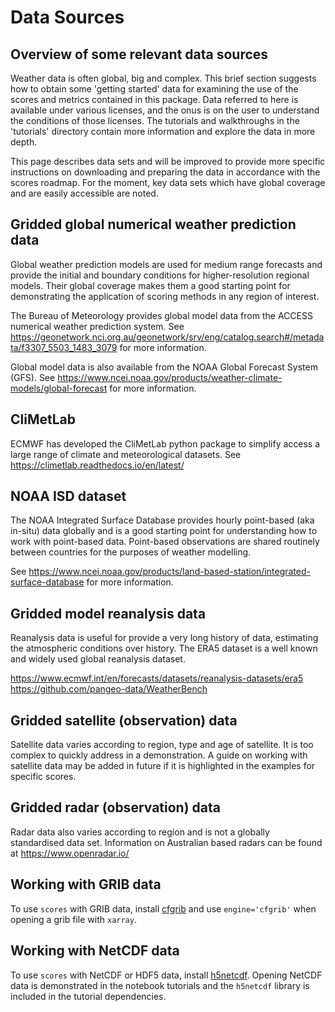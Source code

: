 # Data Sources

## Overview of some relevant data sources

Weather data is often global, big and complex. This brief section suggests how to obtain some 'getting started' data for examining the use of the scores and metrics contained in this package. Data referred to here is available under various licenses, and the onus is on the user to understand the conditions of those licenses. The tutorials and walkthroughs in the 'tutorials' directory contain more information and explore the data in more depth.

This page describes data sets and will be improved to provide more specific instructions on downloading and preparing the data in accordance with the scores roadmap. For the moment, key data sets which have global coverage and are easily accessible are noted.

## Gridded global numerical weather prediction data
Global weather prediction models are used for medium range forecasts and provide the initial and boundary conditions for higher-resolution regional models. Their global coverage makes them a good starting point for demonstrating the application of scoring methods in any region of interest.

The Bureau of Meteorology provides global model data from the ACCESS numerical weather prediction system. See https://geonetwork.nci.org.au/geonetwork/srv/eng/catalog.search#/metadata/f3307_5503_1483_3079 for more information.

Global model data is also available from the NOAA Global Forecast System (GFS). See https://www.ncei.noaa.gov/products/weather-climate-models/global-forecast for more information.

## CliMetLab
ECMWF has developed the CliMetLab python package to simplify access a large range of climate and meteorological datasets. See https://climetlab.readthedocs.io/en/latest/

## NOAA ISD dataset
The NOAA Integrated Surface Database provides hourly point-based (aka in-situ) data globally and is a good starting point for understanding how to work with point-based data. Point-based observations are shared routinely between countries for the purposes of weather modelling.

See https://www.ncei.noaa.gov/products/land-based-station/integrated-surface-database for more information.

## Gridded model reanalysis data
Reanalysis data is useful for provide a very long history of data, estimating the atmospheric conditions over history. The ERA5 dataset is a well known and widely used global reanalysis dataset.

https://www.ecmwf.int/en/forecasts/datasets/reanalysis-datasets/era5
https://github.com/pangeo-data/WeatherBench

## Gridded satellite (observation) data
Satellite data varies according to region, type and age of satellite. It is too complex to quickly address in a demonstration. A guide on working with satellite data may be added in future if it is highlighted in the examples for specific scores.

## Gridded radar (observation) data
Radar data also varies according to region and is not a globally standardised data set. Information on Australian based radars can be found at https://www.openradar.io/

## Working with GRIB data
To use `scores` with GRIB data, install [cfgrib](https://github.com/ecmwf/cfgrib) and use `engine='cfgrib'` when opening a grib file with `xarray`.

## Working with NetCDF data
To use `scores` with NetCDF or HDF5 data, install [h5netcdf](https://github.com/h5netcdf/h5netcdf). Opening NetCDF data is demonstrated in the notebook tutorials and the `h5netcdf` library is included in the tutorial dependencies.
